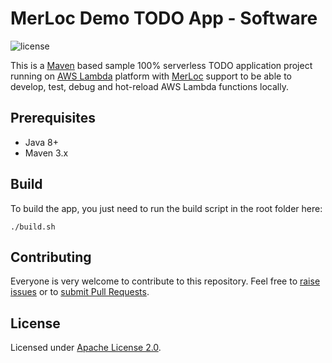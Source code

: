 # MerLoc Demo TODO App - Software

![license](https://img.shields.io/badge/License-Apache_2.0-blue.svg)

This is a [Maven](https://maven.apache.org/) based sample 100% serverless TODO application project
running on [AWS Lambda](https://aws.amazon.com/tr/lambda/) platform 
with [MerLoc](https://github.com/thundra-io/merloc) support
to be able to develop, test, debug and hot-reload AWS Lambda functions locally.

## Prerequisites
- Java 8+
- Maven 3.x

## Build

To build the app, you just need to run the build script in the root folder here:
```
./build.sh
```

## Contributing

Everyone is very welcome to contribute to this repository.
Feel free to [raise issues](https://github.com/thundra-io/merloc-demo-java/issues)
or to [submit Pull Requests](https://github.com/thundra-io/merloc-demo-java/pulls).

## License

Licensed under [Apache License 2.0](../LICENSE).